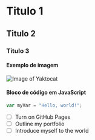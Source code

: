 # Titulo 1
## Titulo 2
### Titulo 3

#### Exemplo de imagem
![Image of Yaktocat](https://octodex.github.com/images/yaktocat.png)

#### Bloco de código em JavaScript

``` javascript
var myVar = "Hello, world!";
```

- [ ] Turn on GitHub Pages
- [ ] Outline my portfolio
- [ ] Introduce myself to the world
